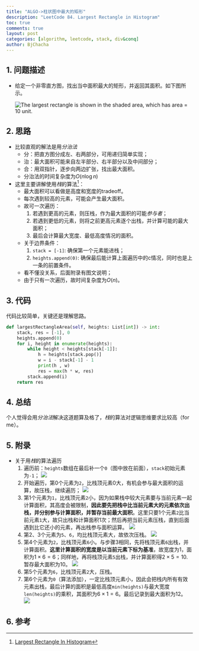 ```yaml
---
title: "ALGO->柱状图中最大的矩形"
description: "LeetCode 84. Largest Rectangle in Histogram"
toc: true
comments: true
layout: post
categories: [algorithm, leetcode, stack, div&conq]
author: BjChacha
---
```


## 1. 问题描述

- 给定一个非零直方图，找出当中面积最大的矩形，并返回其面积。如下图所示。

    ![](https://bjchacha.github.io/myblog/images/posts/2020-11-10-algorithm-largest-rectangle-in-histogram/histogram_area.png "The largest rectangle is shown in the shaded area, which has area = 10 unit.")

## 2. 思路

- 比较直观的解法是用*分治法*
  - 分：把直方图分成左、右两部分，可用递归简单实现；
  - 治：最大面积可能来自左半部分、右半部分以及中间部分；
  - 合：用双指针，逐步向两边扩张，找出最大面积。
  - 分治法的时间复杂度为$O(n\log{n})$
- 这里主要讲解使用*栈*的算法[^1]：
  - 最大面积可以看做是高度和宽度的tradeoff。
  - 每次遇到较高的元素，可能会产生最大面积。
  - 故可一次遍历：
    1. 若遇到更高的元素，则压栈，作为最大面积的可能*参与者*；
    2. 若遇到更低的元素，则将之前更高元素逐个出栈，并计算可能的最大面积；
    3. 最后会计算最大宽度、最低高度情况的面积。
  - 关于边界条件：
    1. `stack = [-1]`: 确保第一个元素能进栈；
    2. `heights.append(0)`: 确保最后能计算上面遍历中的c情况，同时也是上一条的前置条件。
  - 看不懂没关系，后面附录有图文说明；
  - 由于只有一次遍历，故时间复杂度为$O(n)$。

## 3. 代码

代码比较简单，关键还是理解思路。
```python
def largestRectangleArea(self, heights: List[int]) -> int:
    stack, res = [-1], 0
    heights.append(0)
    for i, height in enumerate(heights):
        while height < heights[stack[-1]]:
            h = heights[stack.pop()]
            w = i - stack[-1] - 1
            print(h , w)
            res = max(h * w, res)
        stack.append(i)
    return res
```

## 4. 总结

个人觉得会用*分治法*解决这道题算及格了，*栈*的算法对逻辑思维要求比较高（for me）。

## 5. 附录

- 关于用*栈*的算法遍历
  1. 遍历前：`heights`数组在最后补一个`0`（图中放在前面），`stack`初始元素为`-1`；
    ![](https://bjchacha.github.io/myblog/images/posts/2020-11-10-algorithm-largest-rectangle-in-histogram/step_1.png)
  2. 开始遍历，第0个元素为`2`，比栈顶元素0大，有机会参与最大面积的运算，故压栈，继续遍历；
    ![](https://bjchacha.github.io/myblog/images/posts/2020-11-10-algorithm-largest-rectangle-in-histogram/step_2.png)
  3. 第1个元素为`1`，比栈顶元素`2`小，因为如果栈中较大元素要与当前元素一起计算面积，其高度会被限制，**因此要先把栈中比当前元素大的元素依次出栈，并分别参与计算面积，并暂存当前最大面积**。这里只要1个元素`2`比当前元素`1`大，故只出栈和计算面积1次；然后再把当前元素压栈，直到后面遇到比它还小的元素，再出栈参与面积运算。
    ![](https://bjchacha.github.io/myblog/images/posts/2020-11-10-algorithm-largest-rectangle-in-histogram/step_3.png)
  4. 第2、3个元素为`5`、`6`，均比栈顶元素大，故依次压栈。
    ![](https://bjchacha.github.io/myblog/images/posts/2020-11-10-algorithm-largest-rectangle-in-histogram/step_4.png)
  5. 第4个元素为`2`，比栈顶元素`6`小。与步骤3相同，先将栈顶元素`6`出栈，并计算面积。**这里计算面积的宽度是以当前元素下标为基准**，故宽度为1，面积为$1\times6=6$；同样地，再将栈顶元素`5`出栈，并计算面积得$2\times5=10$.暂存最大面积为10。
    ![](https://bjchacha.github.io/myblog/images/posts/2020-11-10-algorithm-largest-rectangle-in-histogram/step_5.png)
  6. 第5个元素为`6`，比栈顶元素`2`大，压栈。
  7. 第6个元素为`0`（算法添加），一定比栈顶元素小，因此会把栈内所有有效元素出栈，最后计算的面积是最低高度`min(heights)`与最大宽度`len(heights)`的乘积，其面积为$6\times1=6$。最后记录到最大面积为12。
    ![](https://bjchacha.github.io/myblog/images/posts/2020-11-10-algorithm-largest-rectangle-in-histogram/step_6.png)
    
## 6. 参考

[^1]: [Largest Rectangle In Histogram](https://abhinandandubey.github.io/posts/2019/12/15/Largest-Rectangle-In-Histogram.html)
